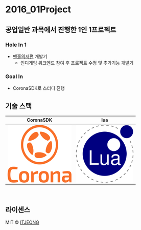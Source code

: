 # 2016_01Project

## 공업일반 과목에서 진행한 1인 1프로젝트

### Hole In 1

- [맨홀의저편](https://github.com/ITJEONG-DEV/2016_IndieGame_Weekend_4th/blob/master/readme.md) 개발기
    - 인디게임 위크엔드 참여 후 프로젝트 수정 및 추가기능 개발기

### Goal In

- CoronaSDK로 스터디 진행

## 기술 스택

| CoronaSDK | lua |
| :--------: | :--------: |
|   <img src="https://raw.githubusercontent.com/ITJEONG-DEV/README/main/.images/coronasdk.png" width="200" height="180"/>   |   <img src="https://raw.githubusercontent.com/ITJEONG-DEV/README/main/.images/lua.png" width="180" height="180"/>    |

<br>

## 라이센스

MIT &copy; [ITJEONG](mailto:derbana1027@gmail.com)
